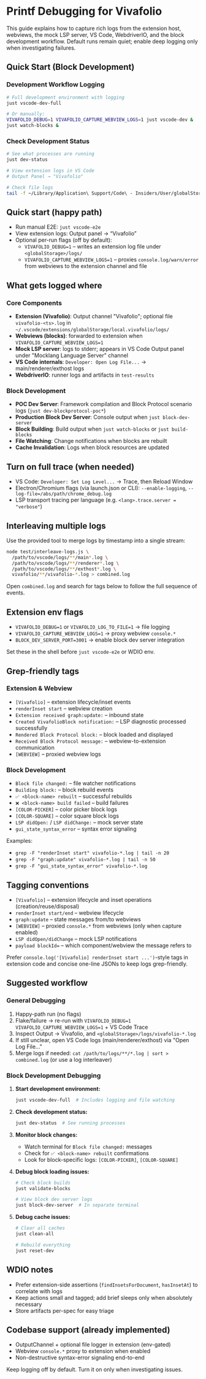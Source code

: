 # Printf Debugging for Vivafolio

This guide explains how to capture rich logs from the extension host, webviews, the mock LSP server, VS Code, WebdriverIO, and the block development workflow. Default runs remain quiet; enable deep logging only when investigating failures.

## Quick Start (Block Development)

### Development Workflow Logging

```bash
# Full development environment with logging
just vscode-dev-full

# Or manually:
VIVAFOLIO_DEBUG=1 VIVAFOLIO_CAPTURE_WEBVIEW_LOGS=1 just vscode-dev &
just watch-blocks &
```

### Check Development Status

```bash
# See what processes are running
just dev-status

# View extension logs in VS Code
# Output Panel → "Vivafolio"

# Check file logs
tail -f ~/Library/Application\ Support/Code\ - Insiders/User/globalStorage/local.vivafolio/logs/vivafolio-*.log
```

## Quick start (happy path)
- Run manual E2E: `just vscode-e2e`
- View extension logs: Output panel → “Vivafolio”
- Optional per-run flags (off by default):
  - `VIVAFOLIO_DEBUG=1` – writes an extension log file under `<globalStorage>/logs/`
  - `VIVAFOLIO_CAPTURE_WEBVIEW_LOGS=1` – proxies `console.log/warn/error` from webviews to the extension channel and file

## What gets logged where

### Core Components
- **Extension (Vivafolio)**: Output channel "Vivafolio"; optional file `vivafolio-<ts>.log` in `~/.vscode/extensions/globalStorage/local.vivafolio/logs/`
- **Webviews (blocks)**: forwarded to extension when `VIVAFOLIO_CAPTURE_WEBVIEW_LOGS=1`
- **Mock LSP server**: logs to stderr; appears in VS Code Output panel under "Mocklang Language Server" channel
- **VS Code internals**: `Developer: Open Log File...` → main/renderer/exthost logs
- **WebdriverIO**: runner logs and artifacts in `test-results`

### Block Development
- **POC Dev Server**: Framework compilation and Block Protocol scenario logs (`just dev-blockprotocol-poc*`)
- **Production Block Dev Server**: Console output when `just block-dev-server`
- **Block Building**: Build output when `just watch-blocks` or `just build-blocks`
- **File Watching**: Change notifications when blocks are rebuilt
- **Cache Invalidation**: Logs when block resources are updated

## Turn on full trace (when needed)
- VS Code: `Developer: Set Log Level...` → Trace, then Reload Window
- Electron/Chromium flags (via launch.json or CLI): `--enable-logging`, `--log-file=/abs/path/chrome_debug.log`
- LSP transport tracing per language (e.g. `<lang>.trace.server = "verbose"`)

## Interleaving multiple logs

Use the provided tool to merge logs by timestamp into a single stream:

```bash
node test/interleave-logs.js \
  /path/to/vscode/logs/**/main*.log \
  /path/to/vscode/logs/**/renderer*.log \
  /path/to/vscode/logs/**/exthost*.log \
  vivafolio/**/vivafolio-*.log > combined.log
```

Open `combined.log` and search for tags below to follow the full sequence of events.

## Extension env flags
- `VIVAFOLIO_DEBUG=1` or `VIVAFOLIO_LOG_TO_FILE=1` → file logging
- `VIVAFOLIO_CAPTURE_WEBVIEW_LOGS=1` → proxy webview `console.*`
- `BLOCK_DEV_SERVER_PORT=3001` → enable block dev server integration

Set these in the shell before `just vscode-e2e` or WDIO env.

## Grep-friendly tags

### Extension & Webview
- `[Vivafolio]` – extension lifecycle/inset events
- `renderInset start` – webview creation
- `Extension received graph:update:` – inbound state
- `Created VivafolioBlock notification:` – LSP diagnostic processed successfully
- `Rendered Block Protocol block:` – block loaded and displayed
- `Received Block Protocol message:` – webview-to-extension communication
- `[WEBVIEW]` – proxied webview logs

### Block Development
- `Block file changed:` – file watcher notifications
- `Building block:` – block rebuild events
- `✅ <block-name> rebuilt` – successful rebuilds
- `❌ <block-name> build failed` – build failures
- `[COLOR-PICKER]` – color picker block logs
- `[COLOR-SQUARE]` – color square block logs
- `LSP didOpen:` / `LSP didChange:` – mock server state
- `gui_state_syntax_error` – syntax error signaling

Examples:
- `grep -F "renderInset start" vivafolio-*.log | tail -n 20`
- `grep -F "graph:update" vivafolio-*.log | tail -n 50`
- `grep -F "gui_state_syntax_error" vivafolio-*.log`

## Tagging conventions

- `[Vivafolio]` – extension lifecycle and inset operations (creation/reuse/disposal)
- `renderInset start/end` – webview lifecycle
- `graph:update` – state messages from/to webviews
- `[WEBVIEW]` – proxied `console.*` from webviews (only when capture enabled)
- `LSP didOpen/didChange` – mock LSP notifications
- `payload blockId=` – which component/webview the message refers to

Prefer `console.log('[Vivafolio] renderInset start ...')`-style tags in extension code and concise one-line JSONs to keep logs grep-friendly.

## Suggested workflow

### General Debugging
1) Happy-path run (no flags)
2) Flake/failure → re-run with `VIVAFOLIO_DEBUG=1 VIVAFOLIO_CAPTURE_WEBVIEW_LOGS=1` + VS Code Trace
3) Inspect Output → Vivafolio, and `<globalStorage>/logs/vivafolio-*.log`
4) If still unclear, open VS Code logs (main/renderer/exthost) via "Open Log File..."
5) Merge logs if needed: `cat /path/to/logs/**/*.log | sort > combined.log` (or use a log interleaver)

### Block Development Debugging

1) **Start development environment:**
   ```bash
   just vscode-dev-full  # Includes logging and file watching
   ```

2) **Check development status:**
   ```bash
   just dev-status  # See running processes
   ```

3) **Monitor block changes:**
   - Watch terminal for `Block file changed:` messages
   - Check for `✅ <block-name> rebuilt` confirmations
   - Look for block-specific logs: `[COLOR-PICKER]`, `[COLOR-SQUARE]`

4) **Debug block loading issues:**
   ```bash
   # Check block builds
   just validate-blocks

   # View block dev server logs
   just block-dev-server  # In separate terminal
   ```

5) **Debug cache issues:**
   ```bash
   # Clear all caches
   just clean-all

   # Rebuild everything
   just reset-dev
   ```

## WDIO notes
- Prefer extension-side assertions (`findInsetsForDocument`, `hasInsetAt`) to correlate with logs
- Keep actions small and tagged; add brief sleeps only when absolutely necessary
- Store artifacts per-spec for easy triage

## Codebase support (already implemented)
- OutputChannel + optional file logger in extension (env-gated)
- Webview `console.*` proxy to extension when enabled
- Non-destructive syntax-error signaling end-to-end

Keep logging off by default. Turn it on only when investigating issues.
